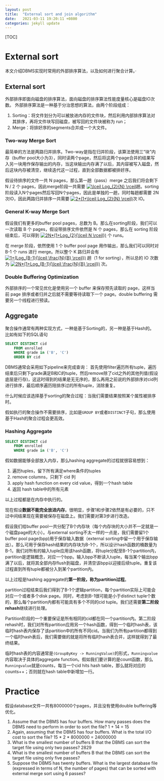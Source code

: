 ```yaml
---
layout: post
title:  "External sort and join algorithm"
date:   2021-03-11 19:20:11 +0800
categories: jekyll update
---
```

[TOC]
# External sort 

本文介绍DBMS实现时常用的外部排序算法，以及如何进行聚合计算。·

## External sort
外部排序即面向磁盘的排序算法，面向磁盘的排序算法性能度量核心是磁盘IO次数。
外部排序算法是一种基于分治思想的算法，由两个阶段组成：
1. Sorting：将文件划分为可以被放进内存的文件块，然后利用内部排序算法对其排序，再将文件块写回磁盘，被写回的文件块被称为 run；
2. Merge：将排好序的segments合并成一个大文件。

### Two-way Merge Sort
最简单的方法是两路归并排序。Two-way是指在归并阶段，该算法使用三“块”内存（buffer pool大小为3），同时读两个page，然后将这两个page合并的结果写入另一块用作保存输出的内存，当这块输出内存满了以后，其内容被写入磁盘，然后这块内存被清空，继续迭代这一过程，直到全部数据都被排好序。

假设待排序的文件一共 N pages，那么第一趟（pass）merge 之后我们将会剩下 N / 2 个 pages，因此merge阶段一共需要 <a href="https://www.codecogs.com/eqnedit.php?latex=\dpi{100}&space;\lceil&space;Log_{2}{N}&space;\rceil" target="_blank"><img src="https://latex.codecogs.com/png.latex?\dpi{100}&space;\lceil&space;Log_{2}{N}&space;\rceil" title="\lceil Log_{2}{N} \rceil" /></a>趟。sorting阶段读入N个pages然后写回N个pages，因此是单独的一趟，同时每趟都需要 2N 次IO，因此两路归并排序一共需要
<a href="https://www.codecogs.com/eqnedit.php?latex=\dpi{100}&space;2*(1&plus;\lceil&space;Log_{2}{N}&space;\rceil)" target="_blank"><img src="https://latex.codecogs.com/png.latex?\dpi{100}&space;2*(1&plus;\lceil&space;Log_{2}{N}&space;\rceil)" title="2*(1+\lceil Log_{2}{N} \rceil)" /></a>次 IO。

### General K-way Merge Sort
假设我们有更多的buffer pool pages，总数为 B。那么在sorting阶段，我们可以一次读取 B 个 pages，假设带排序文件依然是 N 个 pages，那么在 sorting 阶段结束后，可以得到 <a href="https://www.codecogs.com/eqnedit.php?latex=\dpi{100}&space;2N*(1&plus;Log_{2}{\lceil&space;N&space;\rceil})" target="_blank"><img src="https://latex.codecogs.com/png.latex?\dpi{100}&space;2N*(1&plus;Log_{2}{\lceil&space;N&space;\rceil})" title="2N*(1+Log_{2}{\lceil N \rceil})" /></a> 个 runs。

在 merge 阶段，依然使用 1 个 buffer pool page 用作输出，那么我们可以同时对 B-1 个 runs 进行 merge。所以整个 K 路归并会有 <a href="https://www.codecogs.com/eqnedit.php?latex=\dpi{100}&space;1&plus;(Log_{B-1}{\lceil&space;\frac{N}{B}&space;\rceil})" target="_blank"><img src="https://latex.codecogs.com/png.latex?\dpi{100}&space;1&plus;(Log_{B-1}{\lceil&space;\frac{N}{B}&space;\rceil})" title="1+(Log_{B-1}{\lceil \frac{N}{B} \rceil})" /></a> 趟（1 for sorting），所以总的 IO 次数为 <a href="https://www.codecogs.com/eqnedit.php?latex=2N*(1&plus;Log_{B-1}{\lceil&space;\frac{N}{B}&space;\rceil})" target="_blank"><img src="https://latex.codecogs.com/gif.latex?2N*(1&plus;Log_{B-1}{\lceil&space;\frac{N}{B}&space;\rceil})" title="2N*(1+Log_{B-1}{\lceil \frac{N}{B} \rceil})" /></a> 次。

### Double Buffering Optimization
外部排序的一个常见优化是使用另一个 buffer 来保存预先读取的 page，这样当前 page 排序或者归并之后就不需要等待读取下一个 page。double buffering 需要另一个线程进行预读。

## Aggregate
聚合操作通常有两种实现方式，一种是基于Sorting的，另一种是基于Hash的。
比如有如下的SQL语句
```SQL
SELECT DISTINCT cid
    FROM enrolled
    WHERE grade in ('B', 'C')
    ORDER BY cid
```
DBMS通常会采用如下pipeline来完成查询：
首先使用filter遍历所有tuple，遍历结束后只剩下grade满足B和C的tuple，然后remove除了cid之外的其他列值(假设底层是行存)，这这时得到的结果是无无序的，那么再用之前说的外部排序对cid列进行排序，最后顺序遍历陪排序过的所有tuple，消除重复。

什么时候应该选择基于sorting的聚合过程：当我们需要结果按照某个属性被排序时。

假如执行的聚合操作不需要排序，比如是`GROUP BY`或者`DISTINCT`子句，那么使用基于Hash的聚合过程会更高效。

### Hashing Aggregate
```sql
SELECT DISTINCT cid
    FROM enrolled
    WHERE grade in ('B', 'C')
```
假如数据能够全部放入内存，那么hashing aggregate的过程就很容易想到：
1. 遍历tuples，留下所有满足where条件的tuples
2. remove columns，只剩下 cid 列
3. apply hash function on every cid value，得到一个hash table
4. 返回 hash table中的所有元素

以上过程都是在内存中执行的。

现在假设**数据不能完全放进内存**。很明显，步骤1和步骤2依然是有必要的，只不过中间结果现在需要被保存在磁盘上。我们需要对第3步进行改造。

假设我们给buffer pool一共分配了B个内存块（每个内存块的大小并不一定就是一个磁盘page的大小）。与external sorting不太一样的一点是，我们需要留1个buffer pool page(bpp)用于保存输入数据（external sorting中留一个用于保存输出）。那么可用于保存hash结果的内存块为B-1个，所以设计hash函数的桶数量为B-1，我们对所有的输入tuple应用该hash函数，将tuple分配至B-1个partition内，partition是逻辑概念，对应一个bpp。输入bpp不断读入tuple，每当某个输出bpp满了以后，就将其全部内存flush到磁盘，并清空该bpp以迎接后续tuple。重复该过程直到所有tuple都被分入到某个partition内。

以上过程是hashing aggregate的**第一阶段，称为partition过程**。

partition过程结束后我们得到了B-1个逻辑partition，每个partition实际上可能会对应一个或者多个disk page。同时，考虑到B-1很可能是小于distinct tuple个数的，那么每个partition内都有可能具有多个不同的cid tuple。我们还需要**第二阶段rehash**继续进行处理。

Partition阶段的一个重要保证是所有相同的cid都在同一个partition内。第二阶段rehash时，我们对所有partition应用另一个hash函数，得到一个临时hash表，该临时hash表内保存了该partition中的所有不同cid。当我们为所有partition都得到一个临时hash表后，我们需要做的就是将所有临时hash表合并，这样就得到了最终结果。

临时hash表的内容通常是`(GroupByKey -> RunningValue)`的形式，`Runningvalue`内容取决于具体的aggregate function。假如我们要计算的是count函数，那么`Runningvalue`就是counts，每当一个cid hits hash table，那么就将对应的 counts++；否则就在hash table中新增加一行。

# Practice
假设database文件一共有8000000个pages，并且没有使用double buffering等优化。

1. Assume that the DBMS has four buffers. How many passes does the DBMS need to perform in order to sort the file?
1 + 14 = 15
2. Again, assuming that the DBMS has four buffers. What is the total I/O cost to sort the file?
15 * 2 * 8000000 = 24000000
3. What is the smallest number of buffers B that the DBMS can sort the target file using only two passes? 
2829
4. What is the smallest number of buffers B that the DBMS can sort the target file using only five passes?
5. Suppose the DBMS has twenty buffers. What is the largest database file (expressed in terms of N, the number of pages) that can be sorted with external merge sort using 6 passes?